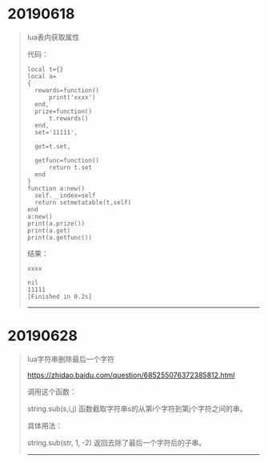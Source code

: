# 20190618

> lua表内获取属性
>
> 代码：
> ```
> local t={}
> local a=
> {
> 	rewards=function()
> 		print('xxxx')
> 	end,
> 	prize=function()
> 		t.rewards()
> 	end,
> 	set='11111',
> 
> 	get=t.set,
> 
> 	getfunc=function()
> 		return t.set
> 	end
> }
> function a:new()
> 	self.__index=self
> 	return setmetatable(t,self)
> end
> a:new()
> print(a.prize())
> print(a.get)
> print(a.getfunc())
> ```
>
> 结果：
>
> ```
> xxxx
> 
> nil
> 11111
> [Finished in 0.2s]
> ```
>
> ----
>

# 20190628

> lua字符串删除最后一个字符
>
> https://zhidao.baidu.com/question/685255076372385812.html
>
> 调用这个函数：
>
> string.sub(s,i,j) 函数截取字符串s的从第i个字符到第j个字符之间的串。
>
> 具体用法：
>
> string.sub(str, 1, -2) 返回去除了最后一个字符后的子串。
>
> ----
>
